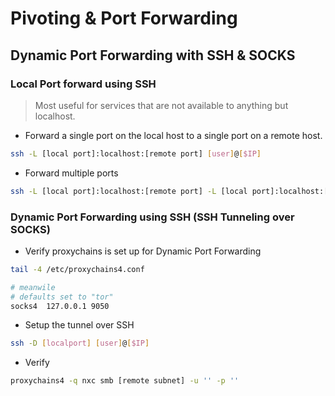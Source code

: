 # Pivoting & Port Forwarding

## Dynamic Port Forwarding with SSH & SOCKS

### Local Port forward using SSH
> Most useful for services that are not available to anything but localhost.
* Forward a single port on the local host to a single port on a remote host.
```bash
ssh -L [local port]:localhost:[remote port] [user]@[$IP]
```
* Forward multiple ports
```bash
ssh -L [local port]:localhost:[remote port] -L [local port]:localhost:[remote port] [user]@[$IP]
```

### Dynamic Port Forwarding using SSH (SSH Tunneling over SOCKS)
* Verify proxychains is set up for Dynamic Port Forwarding
```bash
tail -4 /etc/proxychains4.conf

# meanwile
# defaults set to "tor"
socks4  127.0.0.1 9050
```
* Setup the tunnel over SSH
```bash
ssh -D [localport] [user]@[$IP]
```
* Verify
```bash
proxychains4 -q nxc smb [remote subnet] -u '' -p ''
```

